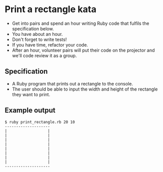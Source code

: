 # Print a rectangle kata

* Get into pairs and spend an hour writing Ruby code that fulfils the specification below.
* You have about an hour.
* Don't forget to write tests!
* If you have time, refactor your code.
* After an hour, volunteer pairs will put their code on the projector and we'll code review it as a group.

## Specification

* A Ruby program that prints out a rectangle to the console.
* The user should be able to input the width and height of the rectangle they want to print.

## Example output

```
$ ruby print_rectangle.rb 20 10
--------------------
|                  |
|                  |
|                  |
|                  |
|                  |
|                  |
|                  |
|                  |
--------------------
```
